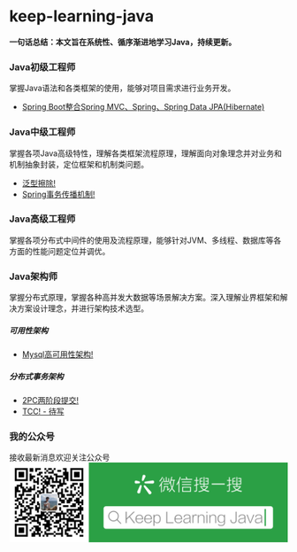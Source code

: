 # keep-learning-java
**一句话总结：本文旨在系统性、循序渐进地学习Java，持续更新。**

### Java初级工程师
掌握Java语法和各类框架的使用，能够对项目需求进行业务开发。
* [Spring Boot整合Spring MVC、Spring、Spring Data JPA(Hibernate)](https://mp.weixin.qq.com/s?__biz=MzU2NDExMjM4Mw==&mid=2247483681&idx=1&sn=2de5a03ac89a33d70a527ad690bd3a01&chksm=fc4ebfb1cb3936a701f30ed51f0c3496c52613e7dc5fd4a929011726499e84ac3d93519eec49&token=776238431&lang=zh_CN#rd)

### Java中级工程师
掌握各项Java高级特性，理解各类框架流程原理，理解面向对象理念并对业务和机制抽象封装，定位框架和机制类问题。

* [泛型擦除!](https://mp.weixin.qq.com/s?__biz=MzU2NDExMjM4Mw==&mid=2247483674&idx=1&sn=babc6074dc677d48b194735d8c763659&chksm=fc4ebf8acb39369c6d73e88166a113cc949800cc4cae1162d8a582bd5d6b6590dda9071948aa&token=2075710980&lang=zh_CN#rd)
* [Spring事务传播机制!](https://mp.weixin.qq.com/s?__biz=MzU2NDExMjM4Mw==&mid=2247483694&idx=1&sn=4f1d27b17f4f0592178adbeff0ffcc7e&chksm=fc4ebfbecb3936a8ca7c26b9d4370d38f5b42d39f00b63aeb769525b6a7047c31d49905dfef0&token=1295110140&lang=zh_CN#rd)

### Java高级工程师
掌握各项分布式中间件的使用及流程原理，能够针对JVM、多线程、数据库等各方面的性能问题定位并调优。

### Java架构师
掌握分布式原理，掌握各种高并发大数据等场景解决方案。深入理解业界框架和解决方案设计理念，并进行架构技术选型。

##### 可用性架构
* [Mysql高可用性架构!](https://mp.weixin.qq.com/s?__biz=MzU2NDExMjM4Mw==&mid=2247483668&idx=1&sn=7919a686b4f58df02b4b2535de653786&chksm=fc4ebf84cb39369213808b852338af00cc019d971a9c98960f2828f940c632bb3a63db9c169b&token=262881995&lang=zh_CN#rd)

##### 分布式事务架构
* [2PC两阶段提交!](https://mp.weixin.qq.com/s?__biz=MzU2NDExMjM4Mw==&mid=2247483690&idx=1&sn=dba8b5e81fa1126a2efc7610ff7f3ed6&chksm=fc4ebfbacb3936ac92c753b0d12465e24e1088450fc55b959809996a67ac67e813fe8bcff736&token=1663054106&lang=zh_CN#rd)
* [TCC! - 待写](architect/mysqlha/mysqlha.md)

### 我的公众号
接收最新消息欢迎关注公众号
![公众号](images/qrcode.png)

